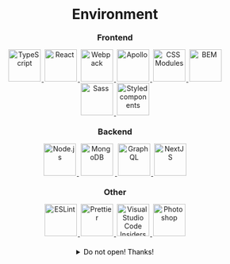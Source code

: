 <div style="cursor: default; user-select: none;">
    <h1 align="center" style="margin: 0;">Environment</h1>
    <h3 align="center" style="margin: 20px 0 10px 0">Frontend</h3>
    <p align="center">
        <a href="https://www.typescriptlang.org/" style="outline-style: none" title="TypeScript">
        <img
            hspace="2"
            alt="TypeScript"
            height="65px"
            src="https://user-images.githubusercontent.com/11758650/98972788-c5c44c00-24c7-11eb-8cd8-7846e12859ec.png"
        />
    </a>
        <a href="https://reactjs.org/" style="outline-style: none" title="React">
        <img
            hspace="2"
            alt="React"
            height="65px"
            src="https://user-images.githubusercontent.com/11758650/89995875-c6fc9780-dc92-11ea-88a8-a077ab963efb.png"
        />
        </a>
        <a href="https://webpack.js.org/" style="outline-style: none" title="Webpack">
        <img
            hspace="2"
            alt="Webpack"
            height="65px"
            src="https://user-images.githubusercontent.com/11758650/90284609-e2c29200-de7a-11ea-93ce-2aafe9d259ec.png"
        />
        </a>
        <a href="https://www.apollographql.com/" style="outline-style: none" title="Apollo">
        <img
            hspace="2"
            alt="Apollo"
            height="65px"
            src="https://user-images.githubusercontent.com/11758650/89997120-62423c80-dc94-11ea-9fc6-e97a62e528b6.png"
        />
        </a>
        <a href="https://github.com/css-modules/css-modules" style="outline-style: none" title="CSS Modules">
        <img
            hspace="2"
            alt="CSS Modules"
            height="65px"
            src="https://user-images.githubusercontent.com/11758650/98979409-2f485880-24d0-11eb-8a13-71afe70cef72.png"
        />
        </a>
        <a href="https://bem.info/" style="outline-style: none" title="BEM">
        <img
            hspace="2"
            alt="BEM"
            height="65px"
            src="https://user-images.githubusercontent.com/11758650/98995747-a7ba1400-24e6-11eb-9023-df66d9be10e9.png"
        />
        </a>
        <a href="https://sass-lang.com/" style="outline-style: none" title="Sass">
        <img
            hspace="2"
            alt="Sass"
            height="65px"
            src="https://user-images.githubusercontent.com/11758650/89995589-55bce480-dc92-11ea-9132-2a4bf29fd880.png"
        />
        </a>
        <a href="https://styled-components.com/" style="outline-style: none" title="Styled components">
        <img
            hspace="2"
            alt="Styled components"
            height="65px"
            src="https://user-images.githubusercontent.com/11758650/98995516-4eea7b80-24e6-11eb-9e75-cbf49d5074c5.png"
        />
        </a>
    </p>
    <h3 align="center" style="margin: 20px 0 10px 0">Backend</h3>
    <p align="center">
        <a href="https://nodejs.org/" style="outline-style: none" title="Node.js">
        <img
            hspace="2"
            alt="Node.js"
            height="65px"
            src="https://user-images.githubusercontent.com/11758650/89999719-d8946e00-dc97-11ea-85ba-81c9c4160825.png"
        />
        </a>
        <a href="https://www.mongodb.com/" style="outline-style: none" title="MongoDB">
        <img
            hspace="4"
            alt="MongoDB"
            height="65px"
            src="https://user-images.githubusercontent.com/11758650/89999775-f5c93c80-dc97-11ea-867e-7eab9a44ff32.png"
        />
        </a>
        <a href="https://graphql.org/" style="outline-style: none" title="GraphQL">
        <img
            hspace="2"
            alt="GraphQL"
            height="65px"
            src="https://user-images.githubusercontent.com/11758650/89995978-e72c5680-dc92-11ea-807c-68fe1af9544a.png"
        />
        </a>
        <a href="https://nextjs.org/" style="outline-style: none" title="NextJS">
        <img
            hspace="2"
            alt="NextJS"
            height="65px"
            src="https://user-images.githubusercontent.com/11758650/89996870-07a8e080-dc94-11ea-9588-e8a72b83c378.png"
        />
        </a>
    </p>
    <h3 align="center" style="margin: 20px 0 10px 0">Other</h3>
    <p align="center">
        <a href="https://eslint.org/" style="outline-style: none" title="ESLint">
        <img
            hspace="2"
            alt="ESLint"
            height="65px"
            src="https://user-images.githubusercontent.com/11758650/89997260-97e72580-dc94-11ea-9b98-c86d3cc379a3.png"
        />
        </a>
        <a href="https://prettier.io/" style="outline-style: none" title="Prettier">
        <img
            hspace="2"
            alt="Prettier"
            height="65px"
            src="https://user-images.githubusercontent.com/11758650/89997313-a6cdd800-dc94-11ea-8abc-6f77e87a2715.png"
        />
        </a>
        <a
        href="https://code.visualstudio.com/insiders/"
        style="outline-style: none"
        title="Visual Studio Code Insiders">
        <img
            hspace="2"
            alt="Visual Studio Code Insiders"
            height="65px"
            src="https://user-images.githubusercontent.com/11758650/89995207-e2b36e00-dc91-11ea-8b20-cd1f31989c25.png"
        />
        </a>
        <a
        href="https://www.adobe.com/ru/products/photoshop.html"
        style="outline-style: none"
        title="Photoshop">
        <img
            hspace="2"
            alt="Photoshop"
            height="65px"
            src="https://user-images.githubusercontent.com/11758650/98999023-e30b1180-24eb-11eb-8f46-7c9c3832a74b.png"
        />
        </a>
    </p>
    <h2 align="center" style="margin: 0 0 20px 0;"></h1>
    <p align="center">
    <details align="center">
        <summary style="margin: 0">
            <a
            href="#"
            title="Break something!"
            style="color:black;text-decoration:none"
            >
                Do not open! Thanks!
            </a>
        </summary>
        <a
        href="#"
        title="Break something"
        style="color:black"
        >
            <img height=200px src="https://ph-files.imgix.net/3ba799e6-ae7d-4f17-b0ca-7351c299d2b0.gif?auto=format">
        </a>
    </details>
</p>
</div>
